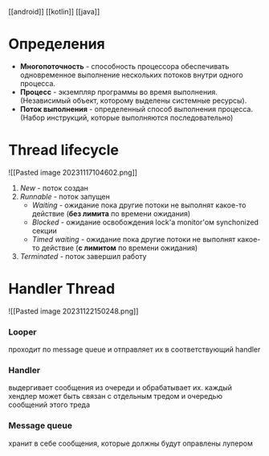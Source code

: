 
[[android]] [[kotlin]] [[java]]

# Определения

- **Многопоточность** - способность процессора обеспечивать одновременное выполнение нескольких потоков внутри одного процесса.
- **Процесс** - экземпляр программы во время выполнения. (Независимый объект, которому выделены системные ресурсы).
- **Поток выполнения** - определенный способ выполнения процесса. (Набор инструкций, которые выполняются последовательно)

# Thread lifecycle

![[Pasted image 20231117104602.png]]
1. *New* - поток создан
2. *Runnable* - поток запущен
	- *Waiting* - ожидание пока другие потоки не выполнят какое-то действие (**без лимита** по времени ожидания)
	- *Blocked* - ожидание освобождения lock'a monitor'ом synchonized секции
	- *Timed waiting* - ожидание пока другие потоки не выполнят какое-то действие (**с лимитом** по времени ожидания)
3. *Terminated* - поток завершил работу

# Handler Thread

![[Pasted image 20231122150248.png]]
### Looper

проходит по message queue и отправляет их в соответствующий handler
### Handler

выдергивает сообщения из очереди и обрабатывает их. каждый хендлер может быть связан с отдельным тредом и очередью сообщений этого треда

### Message queue

хранит в себе сообщения, которые должны будут оправлены лупером